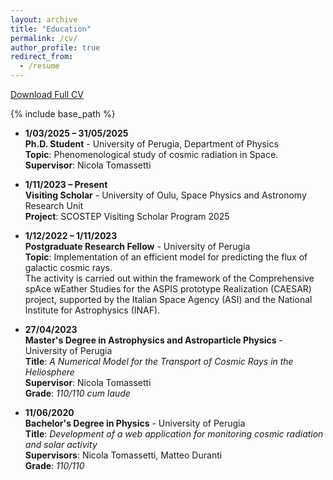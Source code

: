 ```yaml
---
layout: archive
title: "Education"
permalink: /cv/
author_profile: true
redirect_from:
  - /resume
---
```


[Download Full CV](/files/CV.pdf)

{% include base_path %}

- **1/03/2025 – 31/05/2025**  
  **Ph.D. Student** - University of Perugia, Department of Physics  
  **Topic**: Phenomenological study of cosmic radiation in Space.  
  **Supervisor**: Nicola Tomassetti


- **1/11/2023 – Present**  
  **Visiting Scholar** - University of Oulu, Space Physics and Astronomy Research Unit  
  **Project**: SCOSTEP Visiting Scholar Program 2025

- **1/12/2022 – 1/11/2023**  
  **Postgraduate Research Fellow** - University of Perugia  
  **Topic**: Implementation of an efficient model for predicting the flux of galactic cosmic rays.  
  The activity is carried out within the framework of the Comprehensive spAce wEather Studies for the ASPIS prototype Realization (CAESAR) project, supported by the Italian Space Agency (ASI) and the National Institute for Astrophysics (INAF).

- **27/04/2023**  
  **Master's Degree in Astrophysics and Astroparticle Physics** - University of Perugia  
  **Title**: *A Numerical Model for the Transport of Cosmic Rays in the Heliosphere*  
  **Supervisor**: Nicola Tomassetti  
  **Grade**: *110/110 cum laude*

- **11/06/2020**  
  **Bachelor's Degree in Physics** - University of Perugia  
  **Title**: *Development of a web application for monitoring cosmic radiation and solar activity*  
  **Supervisors**: Nicola Tomassetti, Matteo Duranti  
  **Grade**: *110/110*



